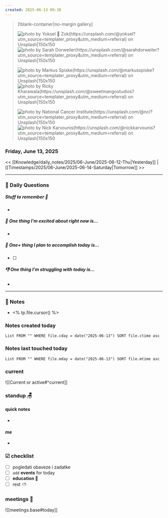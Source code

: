 ```yaml
---
created: 2025-06-13 09:38
---
```


> [!blank-container|no-margin gallery] 
>
> ![photo by Yoksel 🌿 Zok(https://unsplash.com/@yoksel?utm_source=templater_proxy&utm_medium=referral) on Unsplash|150x150](https://images.unsplash.com/photo-1631376158521-7055df9fba09?crop=entropy&cs=srgb&fm=jpg&ixid=M3w2NDU1OTF8MHwxfHJhbmRvbXx8fHx8fHx8fDE3NDk4MDAzMjZ8&ixlib=rb-4.1.0&q=85)
>![photo by Sarah Dorweiler(https://unsplash.com/@sarahdorweiler?utm_source=templater_proxy&utm_medium=referral) on Unsplash|150x150](https://images.unsplash.com/photo-1504198266287-1659872e6590?crop=entropy&cs=srgb&fm=jpg&ixid=M3w2NDU1OTF8MHwxfHJhbmRvbXx8fHx8fHx8fDE3NDk4MDAzMjd8&ixlib=rb-4.1.0&q=85)
>
>![photo by Markus Spiske(https://unsplash.com/@markusspiske?utm_source=templater_proxy&utm_medium=referral) on Unsplash|150x150](https://images.unsplash.com/photo-1561145999-3da06f41faae?crop=entropy&cs=srgb&fm=jpg&ixid=M3w2NDU1OTF8MHwxfHJhbmRvbXx8fHx8fHx8fDE3NDk4MDAzMjZ8&ixlib=rb-4.1.0&q=85)
>![photo by Ricky  Kharawala(https://unsplash.com/@sweetmangostudios?utm_source=templater_proxy&utm_medium=referral) on Unsplash|150x150](https://images.unsplash.com/photo-1425082661705-1834bfd09dca?crop=entropy&cs=srgb&fm=jpg&ixid=M3w2NDU1OTF8MHwxfHJhbmRvbXx8fHx8fHx8fDE3NDk4MDAzMjd8&ixlib=rb-4.1.0&q=85)
>
>![photo by National Cancer Institute(https://unsplash.com/@nci?utm_source=templater_proxy&utm_medium=referral) on Unsplash|150x150](https://images.unsplash.com/photo-1576086639808-ddfd21aa668c?crop=entropy&cs=srgb&fm=jpg&ixid=M3w2NDU1OTF8MHwxfHJhbmRvbXx8fHx8fHx8fDE3NDk4MDAzMjZ8&ixlib=rb-4.1.0&q=85)
>![photo by Nick Karvounis(https://unsplash.com/@nickkarvounis?utm_source=templater_proxy&utm_medium=referral) on Unsplash|150x150](https://images.unsplash.com/photo-1508326289668-bc6e6c8e89ec?crop=entropy&cs=srgb&fm=jpg&ixid=M3w2NDU1OTF8MHwxfHJhbmRvbXx8fHx8fHx8fDE3NDk4MDAzMjZ8&ixlib=rb-4.1.0&q=85)

### Friday, June 13, 2025

<< [[Knowledge/daily_notes/2025/06-June/2025-06-12-Thu|Yesterday]] | [[Timestamps/2025/06-June/2025-06-14-Saturday|Tomorrow]] >>

___
### 📅 Daily Questions

##### Stuff to remember 📝
- 

##### 🙌 **One thing I'm excited about right now is...**
- 

##### 🚀 **One+ thing I plan to accomplish today is...**
- [ ] 

##### 👎 **One thing I'm struggling with today is...**
- 

---
### 📝 Notes
- <% tp.file.cursor() %>

### Notes created today
```dataview
List FROM "" WHERE file.cday = date("2025-06-13") SORT file.ctime asc
```

### Notes last touched today
```dataview
List FROM "" WHERE file.mday = date("2025-06-13") SORT file.mtime asc
`````
### **current**
![[Current or active#^current]]

### **standup** 🪑

#### quick notes
- 
#### me 
- 

### ☑ checklist
- [ ] pogledati  obaveze i zadatke
- [ ] `add` **events** for today
- [ ] **education 🎒**
- [ ] rest ⛅ 

### meetings 🤝

![[meetings.base#today]]
